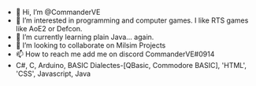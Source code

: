 - 👋 Hi, I’m @CommanderVE
- 👀 I’m interested in programming and computer games. I like RTS games like AoE2 or Defcon.
- 🌱 I’m currently learning plain Java... again.
- 💞️ I’m looking to collaborate on Milsim Projects
- 📫 How to reach me add me on discord CommanderVE#0914
- C#, C, Arduino, BASIC Dialectes-[QBasic, Commodore BASIC], 'HTML', 'CSS', Javascript, Java

<!---
CommanderVE/CommanderVE is a ✨ special ✨ repository because its `README.md` (this file) appears on your GitHub profile.
You can click the Preview link to take a look at your changes.
--->
